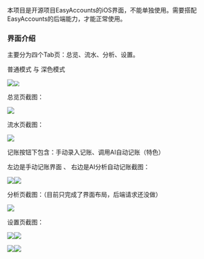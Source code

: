 本项目是开源项目EasyAccounts的iOS界面，不能单独使用。需要搭配EasyAccounts的后端能力，才能正常使用。

### 界面介绍
主要分为四个Tab页：总览、流水、分析、设置。

普通模式 与 深色模式                                  

![](https://picgo-rockyshen.oss-cn-shanghai.aliyuncs.com/picgo/202502181202345.png)<img src="https://picgo-rockyshen.oss-cn-shanghai.aliyuncs.com/picgo/202502181244724.png" style="zoom: 77%;" />



总览页截图：

![](https://picgo-rockyshen.oss-cn-shanghai.aliyuncs.com/picgo/202502181203792.png)

流水页截图：

![](https://picgo-rockyshen.oss-cn-shanghai.aliyuncs.com/picgo/202502181204941.png)

记账按钮下包含：手动录入记账、调用AI自动记账（特色）

左边是手动记账界面 、  右边是AI分析自动记账截图：

![](https://picgo-rockyshen.oss-cn-shanghai.aliyuncs.com/picgo/202502181239666.png)![](https://picgo-rockyshen.oss-cn-shanghai.aliyuncs.com/picgo/202502181239219.png)

分析页截图：（目前只完成了界面布局，后端请求还没做）

![](https://picgo-rockyshen.oss-cn-shanghai.aliyuncs.com/picgo/202502181204405.png)



设置页截图：

![](https://picgo-rockyshen.oss-cn-shanghai.aliyuncs.com/picgo/202502181204066.png)![](https://picgo-rockyshen.oss-cn-shanghai.aliyuncs.com/picgo/202502181204231.png)

![](https://picgo-rockyshen.oss-cn-shanghai.aliyuncs.com/picgo/202502181205619.png)![](https://picgo-rockyshen.oss-cn-shanghai.aliyuncs.com/picgo/202502181205171.png)
